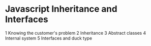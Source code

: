 # Javascript Inheritance and Interfaces

1 Knowing the customer's problem
2 Inheritance
3 Abstract classes
4 Internal system
5 Interfaces and duck type
